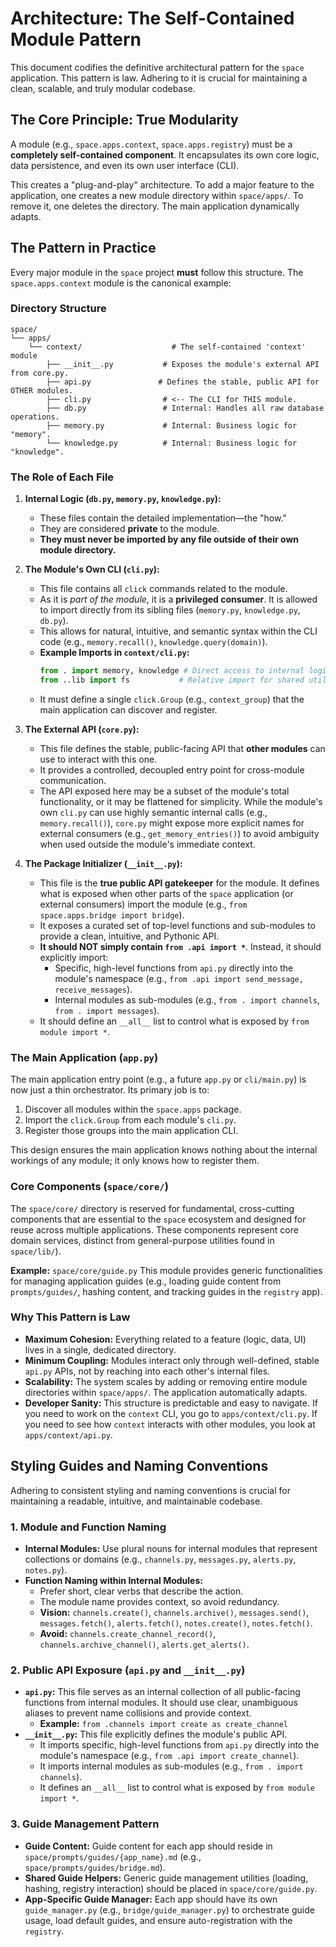 # Architecture: The Self-Contained Module Pattern

This document codifies the definitive architectural pattern for the `space` application. This pattern is law. Adhering to it is crucial for maintaining a clean, scalable, and truly modular codebase.

## The Core Principle: True Modularity

A module (e.g., `space.apps.context`, `space.apps.registry`) must be a **completely self-contained component**. It encapsulates its own core logic, data persistence, and even its own user interface (CLI). 

This creates a "plug-and-play" architecture. To add a major feature to the application, one creates a new module directory within `space/apps/`. To remove it, one deletes the directory. The main application dynamically adapts.

## The Pattern in Practice

Every major module in the `space` project **must** follow this structure. The `space.apps.context` module is the canonical example:

### Directory Structure

```
space/
└── apps/
    └── context/                    # The self-contained 'context' module
        ├── __init__.py           # Exposes the module's external API from core.py.
        ├── api.py               # Defines the stable, public API for OTHER modules.
        ├── cli.py                # <-- The CLI for THIS module.
        ├── db.py                 # Internal: Handles all raw database operations.
        ├── memory.py             # Internal: Business logic for "memory".
        └── knowledge.py          # Internal: Business logic for "knowledge".
```

### The Role of Each File

1.  **Internal Logic (`db.py`, `memory.py`, `knowledge.py`):**
    *   These files contain the detailed implementation—the "how."
    *   They are considered **private** to the module.
    *   **They must never be imported by any file outside of their own module directory.**

2.  **The Module's Own CLI (`cli.py`):**
    *   This file contains all `click` commands related to the module.
    *   As it is *part of the module*, it is a **privileged consumer**. It is allowed to import directly from its sibling files (`memory.py`, `knowledge.py`, `db.py`).
    *   This allows for natural, intuitive, and semantic syntax within the CLI code (e.g., `memory.recall()`, `knowledge.query(domain)`).
    *   **Example Imports in `context/cli.py`:**
        ```python
        from . import memory, knowledge # Direct access to internal logic
        from ..lib import fs           # Relative import for shared utilities
        ```
    *   It must define a single `click.Group` (e.g., `context_group`) that the main application can discover and register.

3.  **The External API (`core.py`):**
    *   This file defines the stable, public-facing API that **other modules** can use to interact with this one.
    *   It provides a controlled, decoupled entry point for cross-module communication.
    *   The API exposed here may be a subset of the module's total functionality, or it may be flattened for simplicity. While the module's own `cli.py` can use highly semantic internal calls (e.g., `memory.recall()`), `core.py` might expose more explicit names for external consumers (e.g., `get_memory_entries()`) to avoid ambiguity when used outside the module's immediate context.

4.  **The Package Initializer (`__init__.py`):**
    *   This file is the **true public API gatekeeper** for the module. It defines what is exposed when other parts of the `space` application (or external consumers) import the module (e.g., `from space.apps.bridge import bridge`).
    *   It exposes a curated set of top-level functions and sub-modules to provide a clean, intuitive, and Pythonic API.
    *   **It should NOT simply contain `from .api import *`**. Instead, it should explicitly import:
        *   Specific, high-level functions from `api.py` directly into the module's namespace (e.g., `from .api import send_message, receive_messages`).
        *   Internal modules as sub-modules (e.g., `from . import channels`, `from . import messages`).
    *   It should define an `__all__` list to control what is exposed by `from module import *`.

### The Main Application (`app.py`)

The main application entry point (e.g., a future `app.py` or `cli/main.py`) is now just a thin orchestrator. Its primary job is to:

1.  Discover all modules within the `space.apps` package.
2.  Import the `click.Group` from each module's `cli.py`.
3.  Register those groups into the main application CLI.

This design ensures the main application knows nothing about the internal workings of any module; it only knows how to register them.

### Core Components (`space/core/`)

The `space/core/` directory is reserved for fundamental, cross-cutting components that are essential to the `space` ecosystem and designed for reuse across multiple applications. These components represent core domain services, distinct from general-purpose utilities found in `space/lib/`).

**Example:** `space/core/guide.py`
This module provides generic functionalities for managing application guides (e.g., loading guide content from `prompts/guides/`, hashing content, and tracking guides in the `registry` app).

### Why This Pattern is Law

-   **Maximum Cohesion:** Everything related to a feature (logic, data, UI) lives in a single, dedicated directory.
-   **Minimum Coupling:** Modules interact only through well-defined, stable `api.py` APIs, not by reaching into each other's internal files.
-   **Scalability:** The system scales by adding or removing entire module directories within `space/apps/`. The application automatically adapts.
-   **Developer Sanity:** This structure is predictable and easy to navigate. If you need to work on the `context` CLI, you go to `apps/context/cli.py`. If you need to see how `context` interacts with other modules, you look at `apps/context/api.py`.

## Styling Guides and Naming Conventions

Adhering to consistent styling and naming conventions is crucial for maintaining a readable, intuitive, and maintainable codebase.

### 1. Module and Function Naming

*   **Internal Modules:** Use plural nouns for internal modules that represent collections or domains (e.g., `channels.py`, `messages.py`, `alerts.py`, `notes.py`).
*   **Function Naming within Internal Modules:**
    *   Prefer short, clear verbs that describe the action.
    *   The module name provides context, so avoid redundancy.
    *   **Vision:** `channels.create()`, `channels.archive()`, `messages.send()`, `messages.fetch()`, `alerts.fetch()`, `notes.create()`, `notes.fetch()`. 
    *   **Avoid:** `channels.create_channel_record()`, `channels.archive_channel()`, `alerts.get_alerts()`.

### 2. Public API Exposure (`api.py` and `__init__.py`)

*   **`api.py`:** This file serves as an internal collection of all public-facing functions from internal modules. It should use clear, unambiguous aliases to prevent name collisions and provide context.
    *   **Example:** `from .channels import create as create_channel`
*   **`__init__.py`:** This file explicitly defines the module's public API.
    *   It imports specific, high-level functions from `api.py` directly into the module's namespace (e.g., `from .api import create_channel`).
    *   It imports internal modules as sub-modules (e.g., `from . import channels`).
    *   It defines an `__all__` list to control what is exposed by `from module import *`.

### 3. Guide Management Pattern

*   **Guide Content:** Guide content for each app should reside in `space/prompts/guides/{app_name}.md` (e.g., `space/prompts/guides/bridge.md`).
*   **Shared Guide Helpers:** Generic guide management utilities (loading, hashing, registry interaction) should be placed in `space/core/guide.py`.
*   **App-Specific Guide Manager:** Each app should have its own `guide_manager.py` (e.g., `bridge/guide_manager.py`) to orchestrate guide usage, load default guides, and ensure auto-registration with the `registry`.
